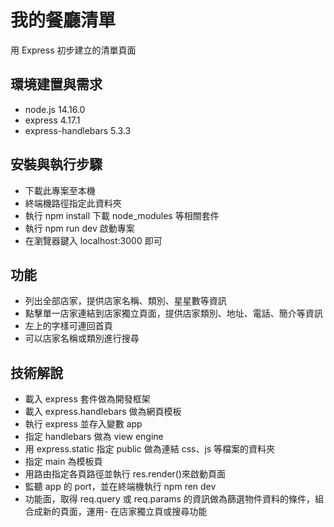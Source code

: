 # 我的餐廳清單

用 Express 初步建立的清單頁面

## 環境建置與需求

- node.js 14.16.0
- express 4.17.1
- express-handlebars 5.3.3

## 安裝與執行步驟

- 下載此專案至本機
- 終端機路徑指定此資料夾
- 執行 npm install 下載 node_modules 等相關套件
- 執行 npm run dev 啟動專案
- 在瀏覽器鍵入 localhost:3000 即可

## 功能

- 列出全部店家，提供店家名稱、類別、星星數等資訊
- 點擊單一店家連結到店家獨立頁面，提供店家類別、地址、電話、簡介等資訊
- 左上的字樣可連回首頁
- 可以店家名稱或類別進行搜尋

## 技術解說

- 載入 express 套件做為開發框架
- 載入 express.handlebars 做為網頁模板
- 執行 express 並存入變數 app
- 指定 handlebars 做為 view engine
- 用 express.static 指定 public 做為連結 css、js 等檔案的資料夾
- 指定 main 為模板頁
- 用路由指定各頁路徑並執行 res.render()來啟動頁面
- 監聽 app 的 port，並在終端機執行 npm ren dev
- 功能面，取得 req.query 或 req.params 的資訊做為篩選物件資料的條件，組合成新的頁面，運用- 在店家獨立頁或搜尋功能

